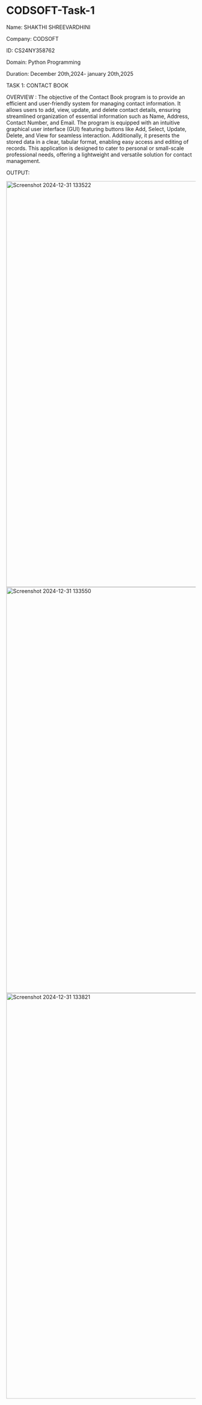 # CODSOFT-Task-1

Name: SHAKTHI SHREEVARDHINI

Company: CODSOFT

ID: CS24NY358762

Domain: Python Programming

Duration: December 20th,2024- january 20th,2025

TASK 1: CONTACT BOOK

OVERVIEW :
      The objective of the Contact Book program is to provide an efficient and user-friendly system for managing contact information. It allows users to add, view, update, and delete contact details, ensuring streamlined organization of essential information such as Name, Address, Contact Number, and Email. The program is equipped with an intuitive graphical user interface (GUI) featuring buttons like Add, Select, Update, Delete, and View for seamless interaction. Additionally, it presents the stored data in a clear, tabular format, enabling easy access and editing of records. This application is designed to cater to personal or small-scale professional needs, offering a lightweight and versatile solution for contact management.


OUTPUT:

<img width="1080" alt="Screenshot 2024-12-31 133522" src="https://github.com/user-attachments/assets/1bc83157-192f-4827-8781-39b66a874438" />
<img width="1080" alt="Screenshot 2024-12-31 133550" src="https://github.com/user-attachments/assets/9da729cd-9314-474d-b844-e0678ba89a75" />
<img width="1079" alt="Screenshot 2024-12-31 133821" src="https://github.com/user-attachments/assets/7c36d4bd-7061-4d6f-a733-b85258dca31d" />
